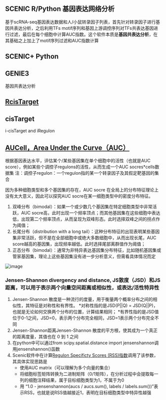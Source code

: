 ## SCENIC R/Python 基因表达网络分析
基于scRNA-seq基因表达数据和人/小鼠转录因子列表，首先针对转录因子进行基因共表达分析，之后利用TFs motif序列和基因上游调控序列对TFs共表达基因进行过滤，最后在每个细胞中计算AUC指数。这个软件本质是**基因共表达分析**，在其基础之上加上了motif序列过滤和AUC指数计算

## SCENIC+ Python

## GENIE3 
基因共表达分析



## [RcisTarget](https://bioconductor.riken.jp/packages/3.9/bioc/vignettes/RcisTarget/inst/doc/RcisTarget.html) 


## cisTarget


 i-cisTarget and iRegulon

## [AUCell，Area Under the Curve（AUC）](https://www.bioconductor.org/packages/release/bioc/vignettes/AUCell/inst/doc/AUCell.html) 
根据基因表达水平，评估某个/某些基因集在单个细胞中的活性（也就是AUC score），例如某些个调控子regulons的活性，从而生成一个AUC socres*cells数据集
注：调控子regulon：一个regulon指的某一个转录因子及其假定靶基因的集合

因为多种细胞类型和多个基因集的存在，AUC socre 在全局上的分布特征理论上没有太大意义，因此可以探究AUC socre在某一细胞类型中的密度分布特征。
1. 双峰分布（bimodal）：如果一个或少数几个基因集在特定细胞类型中非常活跃，AUC socre高，此时出现一个频率顶点；而其他基因集在这些细胞中表达低，出现第二个频率顶点，从而呈现为双峰形态。此时选择双峰之间的拐点作为阈值；
2. 长尾分布（distribution with a long tail）：这种分布特征的出现表明某些基因集非常活跃，但不是在全部细胞中或绝大多数细胞中，从而出现长尾，AUC score越高的基因集，出现频率越低。此时选择尾部离群值作为阈值；
3. 正态分布（bimodal）：通常为非特异表达基因集分布特征，比如随机基因集或管家基因集，理论上这些基因集没有进一步分析意义，但需看具体情况而定

![image](https://github.com/JGangHan/Software-list/assets/75400599/c6c6ba3b-1f10-4841-b32c-8e8b1b2ef4df)


### Jensen-Shannon divergency and distance, JS散度（JSD）和JS距离，可以用于表示两个向量空间距离或相似性，或表达/活性特异性    

1. Jensen-Shannon 散度是一种流行的度量，用于衡量两个概率分布之间的相似性，其特征是对称性和有界性。
   *对称性指的是JSD(P||Q) = JSD(Q||P)，也就是无论如何交换两个分布的位置，计算结果相同；
   *有界性指的是JSD值位于0-1之间，JSD=0，表示两个分布完全相同，JSD=1表示两个分布完全不同
2. Jensen-Shannon距离Jensen-Shannon 散度的平方根，使其成为一个真正的距离度量，其值也在 0 到 1 之间
3. 在python中可以通过from scipy.spatial.distance import jensenshannon调用jensenshannon()函数
4. Scenic软件中在计算[Regulon Specificty Scores (RSS)指数](https://github.com/aertslab/pySCENIC/blob/master/src/pyscenic/rss.py)调用了该参数，其具体实现思路是
   * 使用AUC matrix（可以理解为多个向量的集合）
   * 将细胞标签矩阵转换为二进制矩阵（0/1矩阵），在分析过程中会提取每一列的细胞注释结果，属于目标细胞类型为1，不属于为0 
   * 用 “1.0 - jensenshannon(aucs / aucs.sum(), labels / labels.sum())”表示RSS，也就是说RSS值越接近1，表明在目标细胞类型中特异性越强



